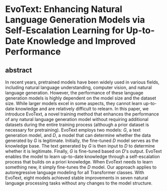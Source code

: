 # EvoText: Enhancing Natural Language Generation Models via Self-Escalation Learning for Up-to-Date Knowledge and Improved Performance

## abstract
In recent years, pretrained models have been widely used in various fields, including natural language understanding, computer vision, and natural language generation. However, the performance of these language generation models is highly dependent on the model size and the dataset size. While larger models excel in some aspects, they cannot learn up-to-date knowledge and are relatively difficult to relearn. In this paper, we introduce EvoText, a novel training method that enhances the performance of any natural language generation model without requiring additional datasets during the entire training process (although a prior dataset is necessary for pretraining). EvoText employs two models: $G$, a text generation model, and $D$, a model that can determine whether the data generated by $G$ is legitimate. Initially, the fine-tuned $D$ model serves as the knowledge base. The text generated by $G$ is then input to $D$ to determine whether it is legitimate. Finally, $G$ is fine-tuned based on $D$'s output. EvoText enables the model to learn up-to-date knowledge through a self-escalation process that builds on a priori knowledge. When EvoText needs to learn something new, it simply fine-tunes the $D$ model. Our approach applies to autoregressive language modeling for all Transformer classes. With EvoText, eight models achieved stable improvements in seven natural language processing tasks without any changes to the model structure.

